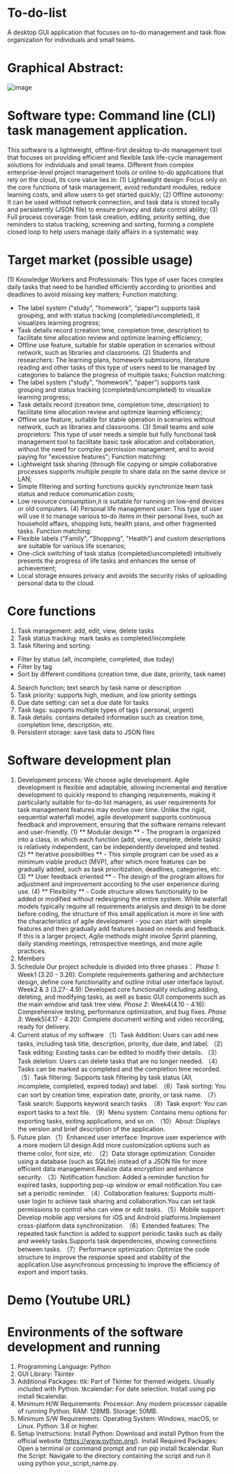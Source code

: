 # To-do-list
  A desktop GUI application that focuses on to-do management and task flow organization for individuals and small teams.
  
# Graphical Abstract:
![image](https://github.com/user-attachments/assets/13098e85-e0c6-4a4a-9dae-80b515ce9ba2)

# Software type: Command line (CLI) task management application.
   This software is a lightweight, offline-first desktop to-do management tool that focuses on providing efficient and flexible task life-cycle management solutions for individuals and small teams. Different from complex enterprise-level project management tools or online to-do applications that rely on the cloud, its core value lies in:
(1) Lightweight design: Focus only on the core functions of task management, avoid redundant modules, reduce learning costs, and allow users to get started quickly;
(2) Offline autonomy: It can be used without network connection, and task data is stored locally and persistently (JSON file) to ensure privacy and data control ability;
(3) Full process coverage: from task creation, editing, priority setting, due reminders to status tracking, screening and sorting, forming a complete closed loop to help users manage daily affairs in a systematic way.

# Target market (possible usage)
(1) Knowledge Workers and Professionals: 
  This type of user faces complex daily tasks that need to be handled efficiently according to priorities and deadlines to avoid missing key matters;
  Function matching:
- The label system ("study", "homework", "paper") supports task grouping, and with status tracking (completed/uncompleted), it visualizes learning progress;
- Task details record (creation time, completion time, description) to facilitate time allocation review and optimize learning efficiency;
- Offline use feature, suitable for stable operation in scenarios without network, such as libraries and classrooms.
(2) Students and researchers:
  The learning plans, homework submissions, literature reading and other tasks of this type of users need to be managed by categories to balance the progress of multiple tasks;
  Function matching:
- The label system ("study", "homework", "paper") supports task grouping and status tracking (completed/uncompleted) to visualize learning progress;
- Task details record (creation time, completion time, description) to facilitate time allocation review and optimize learning efficiency;
- Offline use feature, suitable for stable operation in scenarios without network, such as libraries and classrooms.
(3) Small teams and sole proprietors:
  This type of user needs a simple but fully functional task management tool to facilitate basic task allocation and collaboration, without the need for complex permission management, and to avoid paying for "excessive features";
  Function matching:
- Lightweight task sharing (through file copying or simple collaborative processes supports multiple people to share data on the same device or LAN;
- Simple filtering and sorting functions quickly synchronize team task status and reduce communication costs;
- Low resource consumption,it is suitable for running on low-end devices or old computers.
(4) Personal life management user:
  This type of user will use it to manage various to-do items in their personal lives, such as household affairs, shopping lists, health plans, and other fragmented tasks.
  Function matching:
- Flexible labels ("Family", "Shopping", "Health") and custom descriptions are suitable for various life scenarios;
- One-click switching of task status (completed/uncompleted) intuitively presents the progress of life tasks and enhances the sense of achievement;
- Local storage ensures privacy and avoids the security risks of uploading personal data to the cloud.

# Core functions
1. Task management: add, edit, view, delete tasks
2. Task status tracking: mark tasks as completed/incomplete
3. Task filtering and sorting:
- Filter by status (all, incomplete, completed, due today)
- Filter by tag
- Sort by different conditions (creation time, due date, priority, task name)
4. Search function; text search by task name or description
5. Task priority: supports high, medium, and low priority settings
6. Due date setting: can set a due date for tasks
7. Task tags: supports multiple types of tags ( personal, urgent)
8. Task details: contains detailed information such as creation time, completion time, description, etc.
9. Persistent storage: save task data to JSON files

# Software development plan
1. Development process: We choose agile development.
  Agile development is flexible and adaptable, allowing incremental and iterative development to quickly respond to changing requirements, making it particularly suitable for to-do list managers, as user requirements for task management features may evolve over time. Unlike the rigid, sequential waterfall model, agile development supports continuous feedback and improvement, ensuring that the software remains relevant and user-friendly.
(1) ** Modular design ** - The program is organized into a class, in which each function (add, view, complete, delete tasks) is relatively independent, can be independently developed and tested.
(2) ** Iterative possibilities ** - This simple program can be used as a minimum viable product (MVP), after which more features can be gradually added, such as task prioritization, deadlines, categories, etc.
(3) ** User feedback oriented ** - The design of the program allows for adjustment and improvement according to the user experience during use.
(4) ** Flexibility ** - Code structure allows functionality to be added or modified without redesigning the entire system.
  While waterfall models typically require all requirements analysis and design to be done before coding, the structure of this small application is more in line with the characteristics of agile development - you can start with simple features and then gradually add features based on needs and feedback.
  If this is a larger project, Agile methods might involve Sprint planning, daily standing meetings, retrospective meetings, and more agile practices.
3. Members
4. Schedule
Our project schedule is divided into three phases：
  *Phase 1*:
Week1 (3.20 - 3.26): 
Complete requirements gathering and architecture design, define core functionality and outline initial user interface layout.
Week2 & 3 (3.27- 4.9): 
Developed core functionality including adding, deleting, and modifying tasks, as well as basic GUI components such as the main window and task tree view.
  *Phase 2*: 
Week4(4.10 - 4.16): 
Comprehensive testing, performance optimization, and bug fixes.
  *Phase 3*:
Week5(4.17 - 4.20): 
Complete document writing and video recording, ready for delivery.
6. Current status of my software
（1）Task Addition: Users can add new tasks, including task title, description, priority, due date, and label.
（2）Task editing: Existing tasks can be edited to modify their details.
（3）Task deletion: Users can delete tasks that are no longer needed.
（4）Tasks can be marked as completed and the completion time recorded.
（5）Task filtering: Supports task filtering by task status (All, incomplete, completed, expired today) and label.
（6）Task sorting: You can sort by creation time, expiration date, priority, or task name.
（7）Task search: Supports keyword search tasks.
（8）Task export: You can export tasks to a text file.
（9）Menu system: Contains menu options for exporting tasks, exiting applications, and so on.
（10）About: Displays the version and brief description of the application.
8. Future plan
（1）Enhanced user interface:
Improve user experience with a more modern UI design.Add more customization options such as theme color, font size, etc.
（2）Data storage optimization:
Consider using a database (such as SQLite) instead of a JSON file for more efficient data management.Realize data encryption and enhance security.
（3）Notification function:
Added a reminder function for expired tasks, supporting pop-up window or email notification.You can set a periodic reminder.
（4）Collaboration features:
Supports multi-user login to achieve task sharing and collaboration.You can set task permissions to control who can view or edit tasks.
（5）Mobile support:
Develop mobile app versions for iOS and Android platforms.Implement cross-platform data synchronization.
（6）Extended features:
The repeated task function is added to support periodic tasks such as daily and weekly tasks.Supports task dependencies, showing connections between tasks.
（7）Performance optimization:
Optimize the code structure to improve the response speed and stability of the application.Use asynchronous processing to improve the efficiency of export and import tasks.

# Demo (Youtube URL)

# Environments of the software development and running
1. Programming Language: Python
2. GUI Library: Tkinter
3. Additional Packages:
ttk: Part of Tkinter for themed widgets.  Usually included with Python.
tkcalendar: For date selection.  Install using pip install tkcalendar.
4. Minimum H/W Requirements:
Processor: Any modern processor capable of running Python.
RAM: 128MB.
Storage: 50MB.
5. Minimum S/W Requirements:
Operating System: Windows, macOS, or Linux.
Python: 3.6 or higher.
6. Setup Instructions:
Install Python: Download and install Python from the official website (https://www.python.org/).
Install Required Packages: Open a terminal or command prompt and run pip install tkcalendar.
Run the Script: Navigate to the directory containing the script and run it using python your_script_name.py.
